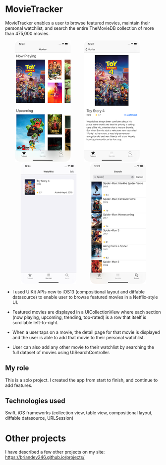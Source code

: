 # MovieTracker
MovieTracker enables a user to browse featured movies, maintain their personal watchlist, and search the entire TheMovieDB collection of more than 475,000 movies.

<p align="center">
<img src="images/moviesapp/moviesapp1.png" width="180" title="Featured Movies">&nbsp;&nbsp;&nbsp;&nbsp;&nbsp;&nbsp;&nbsp;&nbsp;&nbsp;&nbsp;
<img src="images/moviesapp/moviesapp2.png" width="180" title="Movie Detail">&nbsp;&nbsp;&nbsp;&nbsp;&nbsp;&nbsp;&nbsp;&nbsp;&nbsp;&nbsp;
<img src="images/moviesapp/moviesapp3.png" width="180" title="Search Movies">&nbsp;&nbsp;&nbsp;&nbsp;&nbsp;&nbsp;&nbsp;&nbsp;&nbsp;&nbsp;
<img src="images/moviesapp/moviesapp4.png" width="180" title="Search Movies">
</p>

* I used UIKit APIs new to iOS13 (compositional layout and diffable datasource) to enable user to browse featured movies in a Netflix-style UI.

* Featured movies are displayed in a UICollectionView where each section (now playing, upcoming, trending, top-rated) is a row that itself is scrollable left-to-right.

* When a user taps on a movie, the detail page for that movie is displayed and the user is able to add that movie to their personal watchlist.

* User can also add any other movie to their watchlist by searching the full dataset of movies using UISearchController.



## My role ##
This is a solo project. I created the app from start to finish, and continue to add features.

## Technologies used
Swift, iOS frameworks (collection view, table view, compositional layout, diffable datasource, URLSession)


# Other projects
I have described a few other projects on my site: https://briandev246.github.io/projects/
